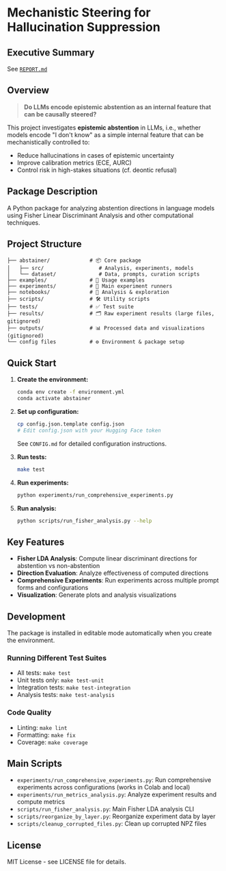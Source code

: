 # Mechanistic Steering for Hallucination Suppression

## Executive Summary
See [`REPORT.md`](REPORT.md)

## Overview

> **Do LLMs encode epistemic abstention as an internal feature that can be causally steered?**

This project investigates **epistemic abstention** in LLMs, i.e., whether models encode "I don't know" as a simple internal feature that can be mechanistically controlled to:
  * Reduce hallucinations in cases of epistemic uncertainty
  * Improve calibration metrics (ECE, AURC)
  * Control risk in high-stakes situations (cf. deontic refusal)


## Package Description

A Python package for analyzing abstention directions in language models using Fisher Linear Discriminant Analysis and other computational techniques.

## Project Structure

```
├── abstainer/             # 📦 Core package
│   ├── src/                  # Analysis, experiments, models
│   └── dataset/              # Data, prompts, curation scripts
├── examples/              # 🎯 Usage examples  
├── experiments/           # 🧪 Main experiment runners
├── notebooks/             # 📓 Analysis & exploration
├── scripts/               # 🛠️ Utility scripts
├── tests/                 # ✅ Test suite
├── results/               # 🗂️ Raw experiment results (large files, gitignored)
├── outputs/               # 📊 Processed data and visualizations (gitignored)
└── config files           # ⚙️ Environment & package setup
```


## Quick Start

1. **Create the environment:**
   ```bash
   conda env create -f environment.yml
   conda activate abstainer
   ```

2. **Set up configuration:**
   ```bash
   cp config.json.template config.json
   # Edit config.json with your Hugging Face token
   ```
   See `CONFIG.md` for detailed configuration instructions.

3. **Run tests:**
   ```bash
   make test
   ```

4. **Run experiments:**
   ```bash
   python experiments/run_comprehensive_experiments.py
   ```

5. **Run analysis:**
   ```bash
   python scripts/run_fisher_analysis.py --help
   ```

## Key Features

- **Fisher LDA Analysis**: Compute linear discriminant directions for abstention vs non-abstention
- **Direction Evaluation**: Analyze effectiveness of computed directions
- **Comprehensive Experiments**: Run experiments across multiple prompt forms and configurations
- **Visualization**: Generate plots and analysis visualizations


## Development

The package is installed in editable mode automatically when you create the environment.

### Running Different Test Suites

- All tests: `make test`
- Unit tests only: `make test-unit`
- Integration tests: `make test-integration`
- Analysis tests: `make test-analysis`

### Code Quality

- Linting: `make lint`
- Formatting: `make fix`
- Coverage: `make coverage`

## Main Scripts

- `experiments/run_comprehensive_experiments.py`: Run comprehensive experiments across configurations (works in Colab and local)
- `experiments/run_metrics_analysis.py`: Analyze experiment results and compute metrics  
- `scripts/run_fisher_analysis.py`: Main Fisher LDA analysis CLI
- `scripts/reorganize_by_layer.py`: Reorganize experiment data by layer
- `scripts/cleanup_corrupted_files.py`: Clean up corrupted NPZ files

## License

MIT License - see LICENSE file for details.
